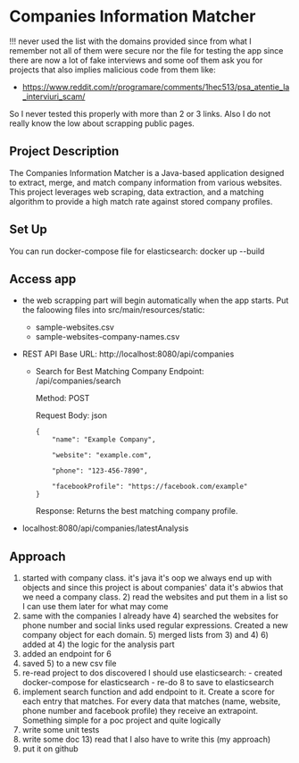 # Companies Information Matcher

!!! never used the list with the domains provided since from what I remember not all of them were secure nor the file for testing the app since there
are now a lot of fake interviews and some oof them ask you for projects that also implies malicious code from them like:
- https://www.reddit.com/r/programare/comments/1hec513/psa_atentie_la_interviuri_scam/

So I never tested this properly with more than 2 or 3 links. Also I do not really know the low about scrapping public pages.

## Project Description

The Companies Information Matcher is a Java-based application designed to extract, merge, and match company information from various websites. This project leverages web scraping, data extraction, and a matching algorithm to provide a high match rate against stored company profiles.

## Set Up
You can run docker-compose file for elasticsearch: docker up --build

## Access app

- the web scrapping part will begin automatically when the app starts. Put the faloowing files into src/main/resources/static:
    - sample-websites.csv
    - sample-websites-company-names.csv

- REST API Base URL: http://localhost:8080/api/companies
  - Search for Best Matching Company
    Endpoint: /api/companies/search
  
    Method: POST

    Request Body: json

        {
            "name": "Example Company",
  
            "website": "example.com",
  
            "phone": "123-456-7890",
  
            "facebookProfile": "https://facebook.com/example"
        }


    Response: Returns the best matching company profile.
- localhost:8080/api/companies/latestAnalysis

## Approach

1) started with company class. it's java it's oop we always end up with objects and since this project is about companies' data it's abwios that we need a company class.
   2) read the websites and put them in a list so I can use them later for what may come
  3) same with the companies I already have
    4) searched the websites for phone number and social links used regular expressions. Created a new company object for each domain.
    5) merged lists from 3) and 4)
    6) added at 4) the logic for the analysis part
  7) added an endpoint for 6
  8) saved 5) to a new csv file
  9) re-read project to dos discovered I should use elasticsearch:
    - created docker-compose for elasticsearch
    - re-do 8 to save to elasticsearch
  10) implement search function and add endpoint to it. Create a score for each entry that matches. For every data that matches (name, website, phone number and facebook profile) they receive an extrapoint. Something simple for a poc project and quite logically
  11) write some unit tests
  12) write some doc
    13) read that I also have to write this (my approach)
  14) put it on github

